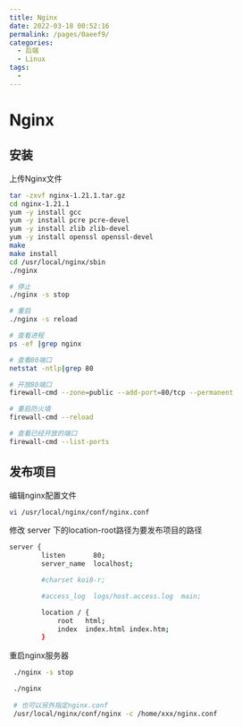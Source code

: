 ```yaml
---
title: Nginx
date: 2022-03-18 00:52:16
permalink: /pages/0aeef9/
categories:
  - 后端
  - Linux
tags:
  - 
---
```

# Nginx

## 安装

上传Nginx文件

```sh
tar -zxvf nginx-1.21.1.tar.gz
cd nginx-1.21.1
yum -y install gcc
yum -y install pcre pcre-devel
yum -y install zlib zlib-devel
yum -y install openssl openssl-devel
make
make install
cd /usr/local/nginx/sbin
./nginx
```

```sh
# 停止
./nginx -s stop

# 重启
./nginx -s reload

# 查看进程
ps -ef |grep nginx

# 查看80端口
netstat -ntlp|grep 80

# 开放80端口
firewall-cmd --zone=public --add-port=80/tcp --permanent

# 重启防火墙
firewall-cmd --reload  

# 查看已经开放的端口
firewall-cmd --list-ports  
```



## 发布项目

编辑nginx配置文件

```sh
vi /usr/local/nginx/conf/nginx.conf
```

修改 server 下的location-root路径为要发布项目的路径

```sh
server {
        listen       80;
        server_name  localhost;

        #charset koi8-r;

        #access_log  logs/host.access.log  main;

        location / {
            root   html;
            index  index.html index.htm;
        }
```

重启nginx服务器

```sh
 ./nginx -s stop

 ./nginx
 
 # 也可以另外指定nginx.conf
 /usr/local/nginx/conf/nginx -c /home/xxx/nginx.conf
```

